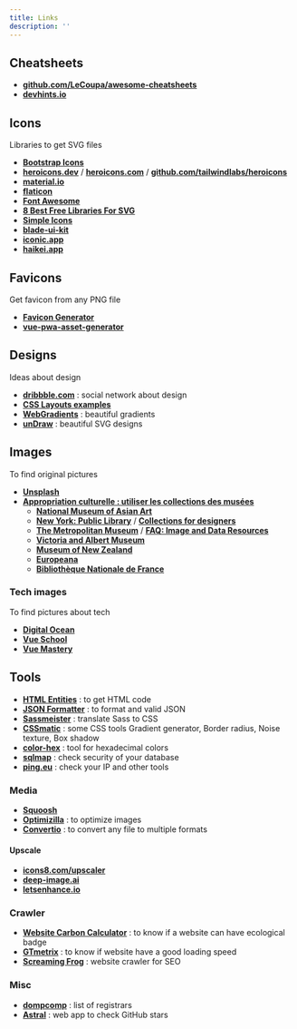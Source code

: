 ```yaml
---
title: Links
description: ''
---
```


## Cheatsheets

- [**github.com/LeCoupa/awesome-cheatsheets**](https://github.com/LeCoupa/awesome-cheatsheets)
- [**devhints.io**](https://devhints.io)

## Icons

Libraries to get SVG files

- [**Bootstrap Icons**](https://icons.getbootstrap.com)
- [**heroicons.dev**](https://heroicons.dev) / [**heroicons.com**](https://heroicons.com) / [**github.com/tailwindlabs/heroicons**](https://github.com/tailwindlabs/heroicons)
- [**material.io**](https://material.io/resources/icons)
- [**flaticon**](https://www.flaticon.com)
- [**Font Awesome**](https://fontawesome.com)
- [**8 Best Free Libraries For SVG**](https://www.webdesignerdepot.com/2018/02/8-best-free-libraries-for-svg)
- [**Simple Icons**](https://simpleicons.org)
- [**blade-ui-kit**](https://blade-ui-kit.com/blade-icons)
- [**iconic.app**](https://iconic.app)
- [**haikei.app**](https://haikei.app)

## Favicons

Get favicon from any PNG file

- [**Favicon Generator**](https://realfavicongenerator.net)
- [**vue-pwa-asset-generator**](https://github.com/jcalixte/vue-pwa-asset-generator)

## Designs

Ideas about design

- [**dribbble.com**](https://dribbble.com) : social network about design
- [**CSS Layouts examples**](https://csslayout.io/patterns)
- [**WebGradients**](https://webgradients.com) : beautiful gradients
- [**unDraw**](https://undraw.co) : beautiful SVG designs

## Images

To find original pictures

- [**Unsplash**](https://unsplash.com)
- [**Appropriation culturelle : utiliser les collections des musées**](https://la-cascade.io/appropriation-culturelle-utiliser-les-collections-des-musees)
  - [**National Museum of Asian Art**](https://asia.si.edu/collections)
  - [**New York:  Public Library**](https://digitalcollections.nypl.org) / [**Collections for designers**](https://digitalcollections.nypl.org/collections/lane/collections-for-designers)
  - [**The Metropolitan Museum**](https://www.metmuseum.org/art/collection) / [**FAQ: Image and Data Resources**](https://www.metmuseum.org/about-the-met/policies-and-documents/image-resources/frequently-asked-questions)
  - [**Victoria and Albert Museum**](http://collections.vam.ac.uk)
  - [**Museum of New Zealand**](https://collections.tepapa.govt.nz)
  - [**Europeana**](https://www.europeana.eu)
  - [**Bibliothèque Nationale de France**](https://www.bnf.fr)

### Tech images

To find pictures about tech

- [**Digital Ocean**](https://dribbble.com/digitalocean)
- [**Vue School**](https://vueschool.io/courses)
- [**Vue Mastery**](https://www.vuemastery.com/courses)

## Tools

- [**HTML Entities**](https://www.toptal.com/designers/htmlarrows) : to get HTML code
- [**JSON Formatter**](https://jsonformatter.curiousconcept.com) : to format and valid JSON
- [**Sassmeister**](https://www.sassmeister.com) : translate Sass to CSS
- [**CSSmatic**](https://www.cssmatic.com) : some CSS tools Gradient generator, Border radius, Noise texture, Box shadow
- [**color-hex**](https://www.color-hex.com) : tool for hexadecimal colors
- [**sqlmap**](http://sqlmap.org) : check security of your database
- [**ping.eu**](https://ping.eu) : check your IP and other tools

### Media

- [**Squoosh**](https://squoosh.app)
- [**Optimizilla**](https://imagecompressor.com/fr) : to optimize images
- [**Convertio**](https://convertio.co) : to convert any file to multiple formats

#### Upscale

- [**icons8.com/upscaler**](https://icons8.com/upscaler)
- [**deep-image.ai**](https://deep-image.ai)
- [**letsenhance.io**](https://letsenhance.io)

### Crawler

- [**Website Carbon Calculator**](https://www.websitecarbon.com) : to know if a website can have ecological badge
- [**GTmetrix**](https://gtmetrix.com) : to know if website have a good loading speed
- [**Screaming Frog**](https://www.screamingfrog.co.uk/seo-spider) : website crawler for SEO

### Misc

- [**dompcomp**](https://www.domcomp.com) : list of registrars
- [**Astral**](https://app.astralapp.com) : web app to check GitHub stars
